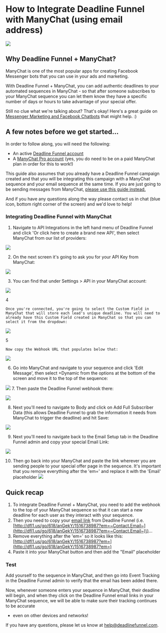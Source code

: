 # How to Integrate Deadline Funnel with ManyChat \(using email address\)

![](https://d33v4339jhl8k0.cloudfront.net/docs/assets/53974d6ce4b0c76107b109d1/images/5a84a7b22c7d3a4a4199204c/file-%20ymnnuXwsWn.png)

## Why Deadline Funnel + ManyChat?

ManyChat is one of the most popular apps for creating Facebook Messenger bots that you can use in your ads and marketing.

With Deadline Funnel + ManyChat, you can add authentic deadlines to your automated sequences in ManyChat - so that after someone subscribes to your ManyChat sequence you can let them know they have a specific number of days or hours to take advantage of your special offer.

Still no clue what we're talking about? That's okay! Here's a great guide on [Messenger Marketing and Facebook Chatbots](https://blog.manychat.com/ultimate-guide-messenger-marketing-and-%20facebook-chatbots/) that might help. :\)

## A few notes before we get started...

In order to follow along, you will need the following:

* An active [Deadline Funnel account](https://deadlinefunnel.com/)
* A [ManyChat Pro account](https://manychat.com/) \(yes, you do need to be on a paid ManyChat plan in order for this to work!\)

This guide also assumes that you already have a Deadline Funnel campaign created and that you will be integrating this campaign with a ManyChat sequence and your email sequence at the same time. If you are just going to be sending messages from ManyChat, [please use this guide instead.](https://documentation.deadlinefunnel.com/article/525-how-to-%20integrate-deadline-funnel-with-manychat)

And if you have any questions along the way please contact us in chat \(blue icon, bottom right corner of the screen\) and we'd love to help!

### Integrating Deadline Funnel with ManyChat

1. Navigate to API Integrations in the left hand menu of Deadline Funnel and click 'Or click here to create a brand new API', then select ManyChat from our list of providers:

![](https://d33v4339jhl8k0.cloudfront.net/docs/assets/53974d6ce4b0c76107b109d1/images/5b5757290428631d7a894195/file-7wTHD9CfYT.png)

2. On the next screen it's going to ask you for your API Key from ManyChat:

![](https://d33v4339jhl8k0.cloudfront.net/docs/assets/53974d6ce4b0c76107b109d1/images/5bd0b53304286356f0a5060d/file-%20PqC4aZ7G7x.png)

3. You can find that under Settings &gt; API in your ManyChat account:

![](https://d33v4339jhl8k0.cloudfront.net/docs/assets/53974d6ce4b0c76107b109d1/images/5bd0b54c2c7d3a01757a5b0a/file-2KwJZoVtl9.png)

4

```text
Once you're connected, you're going to select the Custom Field in ManyChat that will store each lead's unique deadline. You will need to already have this Custom Field created in ManyChat so that you can select it from the dropdown:
```

![](https://d33v4339jhl8k0.cloudfront.net/docs/assets/53974d6ce4b0c76107b109d1/images/5bd0b56904286356f0a5060f/file-%20ojcw3uQJWe.png)

5

```text
Now copy the Webhook URL that populates below that:
```

![](https://d33v4339jhl8k0.cloudfront.net/docs/assets/53974d6ce4b0c76107b109d1/images/5bd0b5f02c7d3a01757a5b16/file-%20ATFV3Rln1R.png)

6. Go into ManyChat and navigate to your sequence and click 'Edit Message', then select +Dynamic from the options at the bottom of the screen and move it to the top of the sequence:

![](https://d33v4339jhl8k0.cloudfront.net/docs/assets/53974d6ce4b0c76107b109d1/images/5afefa3f2c7d3a2f9011a47d/file-%20YxZr2hLiJr.png) 7. Then paste the Deadline Funnel webhook there:

![](https://d33v4339jhl8k0.cloudfront.net/docs/assets/53974d6ce4b0c76107b109d1/images/5afefa4e2c7d3a2f9011a47e/file-%20PTnuEcrN4d.png)

8. Next you'll need to navigate to Body and click on Add Full Subscriber Data \(this allows Deadline Funnel to grab the information it needs from ManyChat to trigger the deadline\) and hit Save:

![](https://d33v4339jhl8k0.cloudfront.net/docs/assets/53974d6ce4b0c76107b109d1/images/5afefab32c7d3a2f9011a481/file-L1gBvhi1GI.png)

9. Next you'll need to navigate back to the Email Setup tab in the Deadline Funnel admin and copy your special Email Link:

![](https://d33v4339jhl8k0.cloudfront.net/docs/assets/53974d6ce4b0c76107b109d1/images/5af4b7de2c7d3a3f981f781c/file-c1Ar6EbibW.png)

10. Then go back into your ManyChat and paste the link wherever you are sending people to your special offer page in the sequence. It's important that you remove everything after the 'em=' and replace it with the 'Email' placeholder ![](https://d33v4339jhl8k0.cloudfront.net/docs/assets/53974d6ce4b0c76107b109d1/images/5b0729902c7d3a2f9011e527/file-hxGLtLGi5T.png)

## Quick recap

1. To integrate Deadline Funnel + ManyChat, you need to add the webhook to the top of your ManyChat sequence so that it can start a new deadline for each user as they interact with your sequence.
2. Then you need to copy your [email link](http://documentation.deadlinefunnel.com/article/16-expiring-links) from Deadline Funnel \(i.e. [http://dfl1.us/go/618/anGekY/1516738987?em=~Contact.Email~](http://dfl1.us/go/618/anGekY/1516738987?em=~Contact.Email~)\)...
3. Remove everything after the 'em=' so it looks like this: [http://dfl1.us/go/618/anGekY/1516738987?em=](http://dfl1.us/go/618/anGekY/1516738987?em=)
4. Paste it into your ManyChat button and then add the "Email" placeholder

### Test

Add yourself to the sequence in ManyChat, and then go into Event Tracking in the Deadline Funnel admin to verify that the email has been added there.

Now, whenever someone enters your sequence in ManyChat, their deadline will begin, and when they click on the Deadline Funnel email links in your ManyChat sequence, we will be able to make sure their tracking continues to be accurate

* even on other devices and networks!

If you have any questions, please let us know at [help@deadlinefunnel.com](mailto:mailto:help@deadlinefunnel.com).


